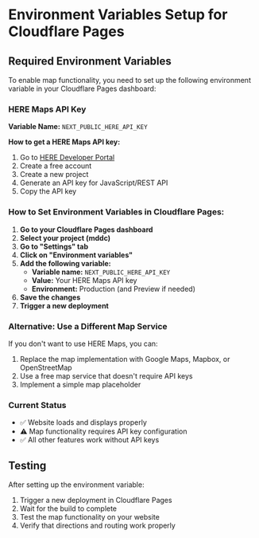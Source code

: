 # Environment Variables Setup for Cloudflare Pages

## Required Environment Variables

To enable map functionality, you need to set up the following environment variable in your Cloudflare Pages dashboard:

### HERE Maps API Key

**Variable Name:** `NEXT_PUBLIC_HERE_API_KEY`

**How to get a HERE Maps API key:**
1. Go to [HERE Developer Portal](https://developer.here.com/)
2. Create a free account
3. Create a new project
4. Generate an API key for JavaScript/REST API
5. Copy the API key

### How to Set Environment Variables in Cloudflare Pages:

1. **Go to your Cloudflare Pages dashboard**
2. **Select your project (mddc)**
3. **Go to "Settings" tab**
4. **Click on "Environment variables"**
5. **Add the following variable:**
   - **Variable name:** `NEXT_PUBLIC_HERE_API_KEY`
   - **Value:** Your HERE Maps API key
   - **Environment:** Production (and Preview if needed)
6. **Save the changes**
7. **Trigger a new deployment**

### Alternative: Use a Different Map Service

If you don't want to use HERE Maps, you can:
1. Replace the map implementation with Google Maps, Mapbox, or OpenStreetMap
2. Use a free map service that doesn't require API keys
3. Implement a simple map placeholder

### Current Status

- ✅ Website loads and displays properly
- ⚠️ Map functionality requires API key configuration
- ✅ All other features work without API keys

## Testing

After setting up the environment variable:
1. Trigger a new deployment in Cloudflare Pages
2. Wait for the build to complete
3. Test the map functionality on your website
4. Verify that directions and routing work properly 